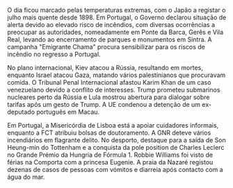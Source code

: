 O dia ficou marcado pelas temperaturas extremas, com o Japão a registar o julho mais quente desde 1898. Em Portugal, o Governo declarou situação de alerta devido ao elevado risco de incêndios, com diversas ocorrências a preocupar as autoridades, nomeadamente em Ponte da Barca, Gerês e Vila Real, levando ao encerramento de parques e monumentos em Sintra. A campanha "Emigrante Chama" procura sensibilizar para os riscos de incêndio no regresso a Portugal.

No plano internacional, Kiev atacou a Rússia, resultando em mortes, enquanto Israel atacou Gaza,  matando vários palestinianos que procuravam comida. O Tribunal Penal Internacional afastou Karim Khan de um caso venezuelano devido a conflito de interesses. Trump prometeu submarinos nucleares perto da Rússia e Lula mostrou abertura para dialogar sobre tarifas após um gesto de Trump. A UE condenou a detenção de um ex-deputado português em Macau.

Em Portugal, a Misericórdia de Lisboa está a apoiar cuidadores informais, enquanto a FCT atribuiu bolsas de doutoramento. A GNR deteve vários incendiários em flagrante delito. No desporto, destaque para a saída de Son Heung-min do Tottenham e a conquista da pole position de Charles Leclerc no Grande Prémio da Hungria de Fórmula 1. Robbie Williams foi visto de férias na Comporta com a princesa Eugenie. A praia da Nazaré registou dezenas de casos de pessoas com vómitos e diarreia após contacto com a água do mar.